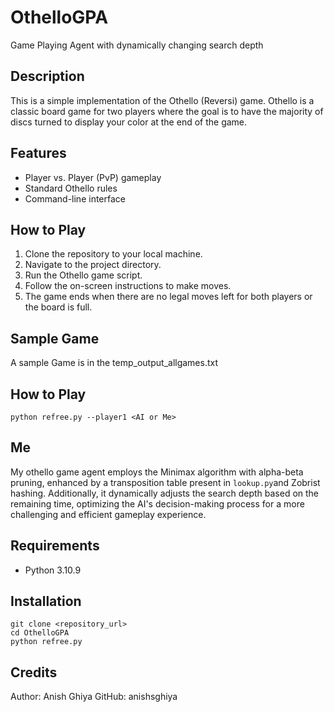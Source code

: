 # OthelloGPA
Game Playing Agent with dynamically changing search depth

## Description
This is a simple implementation of the Othello (Reversi) game. Othello is a classic board game for two players where the goal is to have the majority of discs turned to display your color at the end of the game.

## Features
- Player vs. Player (PvP) gameplay
- Standard Othello rules
- Command-line interface

## How to Play
1. Clone the repository to your local machine.
2. Navigate to the project directory.
3. Run the Othello game script.
4. Follow the on-screen instructions to make moves.
5. The game ends when there are no legal moves left for both players or the board is full.

## Sample Game
A sample Game is in the temp_output_allgames.txt

## How to Play
```python refree.py --player1 <AI or Me>```

## Me
My othello game agent employs the Minimax algorithm with alpha-beta pruning, enhanced by a transposition table present in ```lookup.py```and Zobrist hashing. Additionally, it dynamically adjusts the search depth based on the remaining time, optimizing the AI's decision-making process for a more challenging and efficient gameplay experience.

## Requirements
- Python 3.10.9

## Installation
```
git clone <repository_url>
cd OthelloGPA
python refree.py
```

## Credits
Author: Anish Ghiya
GitHub: anishsghiya
